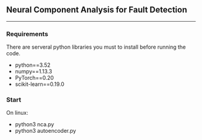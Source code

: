 ## Neural Component Analysis for Fault Detection
***

### Requirements
There are serveral python libraries you must to install before running the code.
* python==3.52
* numpy==1.13.3
* PyTorch==0.20
* scikit-learn==0.19.0

### Start
On linux:
* python3 nca.py
* python3 autoencoder.py